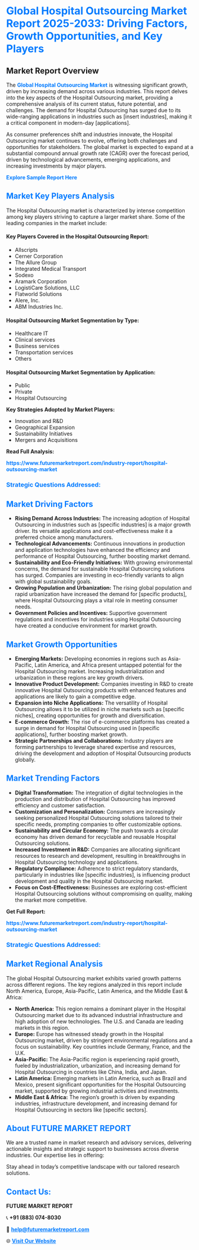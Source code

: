 <h1 style="color: #007BFF;">Global Hospital Outsourcing Market Report 2025-2033: Driving Factors, Growth Opportunities, and Key Players</h1>

<section id="overview">
<h2>Market Report Overview</h2>
<p>The <a href="https://www.futuremarketreport.com/industry-report/hospital-outsourcing-market" style="color: #007BFF; text-decoration: none;"><strong>Global Hospital Outsourcing Market</strong></a> is witnessing significant growth, driven by increasing demand across various industries. This report delves into the key aspects of the Hospital Outsourcing market, providing a comprehensive analysis of its current status, future potential, and challenges. The demand for Hospital Outsourcing has surged due to its wide-ranging applications in industries such as [insert industries], making it a critical component in modern-day [applications].</p>
<p>As consumer preferences shift and industries innovate, the Hospital Outsourcing market continues to evolve, offering both challenges and opportunities for stakeholders. The global market is expected to expand at a substantial compound annual growth rate (CAGR) over the forecast period, driven by technological advancements, emerging applications, and increasing investments by major players.</p>
</section>

<section id="overview">
<p><a href="https://www.futuremarketreport.com/request-sample/reportId=127058" style="color: #007BFF; text-decoration: none;"><strong>Explore Sample Report Here</strong></a></p>
</section>

<section id="key-players">
<h2 style="color: #007BFF;">Market Key Players Analysis</h2>
<p>The Hospital Outsourcing market is characterized by intense competition among key players striving to capture a larger market share. Some of the leading companies in the market include:</p>
<h4>Key Players Covered in the Hospital Outsourcing Report:</h4>
<ul><li>Allscripts</li><li>Cerner Corporation</li><li>The Allure Group</li><li>Integrated Medical Transport</li><li>Sodexo</li><li>Aramark Corporation</li><li>LogistiCare Solutions, LLC</li><li>Flatworld Solutions</li><li>Alere, Inc.</li><li>ABM Industries Inc.</li></ul>
<h4>Hospital Outsourcing Market Segmentation by Type:</h4>
<ul><li>Healthcare IT</li><li>Clinical services</li><li>Business services</li><li>Transportation services</li><li>Others</li></ul>

<h4>Hospital Outsourcing Market Segmentation by Application:</h4>
<ul><li>Public</li><li>Private</li><li>Hospital Outsourcing</li></ul>
<p><strong>Key Strategies Adopted by Market Players:</strong></p>
<ul>
<li>Innovation and R&D</li>
<li>Geographical Expansion</li>
<li>Sustainability Initiatives</li>
<li>Mergers and Acquisitions</li>
</ul>
</section>

<section>
<p><strong>Read Full Analysis: </strong></p><a href="https://www.futuremarketreport.com/industry-report/hospital-outsourcing-market" style="color: #007BFF; text-decoration: none;"><strong>https://www.futuremarketreport.com/industry-report/hospital-outsourcing-market</strong></a>
<h3 style="color: #007BFF;">Strategic Questions Addressed:</h3>
</section>

<section id="driving-factors">
<h2 style="color: #007BFF;">Market Driving Factors</h2>
<ul>
<li><strong>Rising Demand Across Industries:</strong> The increasing adoption of Hospital Outsourcing in industries such as [specific industries] is a major growth driver. Its versatile applications and cost-effectiveness make it a preferred choice among manufacturers.</li>
<li><strong>Technological Advancements:</strong> Continuous innovations in production and application technologies have enhanced the efficiency and performance of Hospital Outsourcing, further boosting market demand.</li>
<li><strong>Sustainability and Eco-Friendly Initiatives:</strong> With growing environmental concerns, the demand for sustainable Hospital Outsourcing solutions has surged. Companies are investing in eco-friendly variants to align with global sustainability goals.</li>
<li><strong>Growing Population and Urbanization:</strong> The rising global population and rapid urbanization have increased the demand for [specific products], where Hospital Outsourcing plays a vital role in meeting consumer needs.</li>
<li><strong>Government Policies and Incentives:</strong> Supportive government regulations and incentives for industries using Hospital Outsourcing have created a conducive environment for market growth.</li>
</ul>
</section>

<section id="growth-opportunities">
<h2 style="color: #007BFF;">Market Growth Opportunities</h2>
<ul>
<li><strong>Emerging Markets:</strong> Developing economies in regions such as Asia-Pacific, Latin America, and Africa present untapped potential for the Hospital Outsourcing market. Increasing industrialization and urbanization in these regions are key growth drivers.</li>
<li><strong>Innovative Product Development:</strong> Companies investing in R&D to create innovative Hospital Outsourcing products with enhanced features and applications are likely to gain a competitive edge.</li>
<li><strong>Expansion into Niche Applications:</strong> The versatility of Hospital Outsourcing allows it to be utilized in niche markets such as [specific niches], creating opportunities for growth and diversification.</li>
<li><strong>E-commerce Growth:</strong> The rise of e-commerce platforms has created a surge in demand for Hospital Outsourcing used in [specific applications], further boosting market growth.</li>
<li><strong>Strategic Partnerships and Collaborations:</strong> Industry players are forming partnerships to leverage shared expertise and resources, driving the development and adoption of Hospital Outsourcing products globally.</li>
</ul>
</section>

<section id="trending-factors">
<h2 style="color: #007BFF;">Market Trending Factors</h2>
<ul>
<li><strong>Digital Transformation:</strong> The integration of digital technologies in the production and distribution of Hospital Outsourcing has improved efficiency and customer satisfaction.</li>
<li><strong>Customization and Personalization:</strong> Consumers are increasingly seeking personalized Hospital Outsourcing solutions tailored to their specific needs, prompting companies to offer customizable options.</li>
<li><strong>Sustainability and Circular Economy:</strong> The push towards a circular economy has driven demand for recyclable and reusable Hospital Outsourcing solutions.</li>
<li><strong>Increased Investment in R&D:</strong> Companies are allocating significant resources to research and development, resulting in breakthroughs in Hospital Outsourcing technology and applications.</li>
<li><strong>Regulatory Compliance:</strong> Adherence to strict regulatory standards, particularly in industries like [specific industries], is influencing product development and quality in the Hospital Outsourcing market.</li>
<li><strong>Focus on Cost-Effectiveness:</strong> Businesses are exploring cost-efficient Hospital Outsourcing solutions without compromising on quality, making the market more competitive.</li>
</ul>
</section>

<section>
<p><strong>Get Full Report: </strong></p><a href="https://www.futuremarketreport.com/industry-report/hospital-outsourcing-market" style="color: #007BFF; text-decoration: none;"><strong>https://www.futuremarketreport.com/industry-report/hospital-outsourcing-market</strong></a>
<h3 style="color: #007BFF;">Strategic Questions Addressed:</h3>
</section>


<section id="regional-analysis">
<h2 style="color: #007BFF;">Market Regional Analysis</h2>
<p>The global Hospital Outsourcing market exhibits varied growth patterns across different regions. The key regions analyzed in this report include North America, Europe, Asia-Pacific, Latin America, and the Middle East & Africa:</p>
<ul>
<li><strong>North America:</strong> This region remains a dominant player in the Hospital Outsourcing market due to its advanced industrial infrastructure and high adoption of new technologies. The U.S. and Canada are leading markets in this region.</li>
<li><strong>Europe:</strong> Europe has witnessed steady growth in the Hospital Outsourcing market, driven by stringent environmental regulations and a focus on sustainability. Key countries include Germany, France, and the U.K.</li>
<li><strong>Asia-Pacific:</strong> The Asia-Pacific region is experiencing rapid growth, fueled by industrialization, urbanization, and increasing demand for Hospital Outsourcing in countries like China, India, and Japan.</li>
<li><strong>Latin America:</strong> Emerging markets in Latin America, such as Brazil and Mexico, present significant opportunities for the Hospital Outsourcing market, supported by growing industrial activities and investments.</li>
<li><strong>Middle East & Africa:</strong> The region’s growth is driven by expanding industries, infrastructure development, and increasing demand for Hospital Outsourcing in sectors like [specific sectors].</li>
</ul>
</section>

<footer>
<h2 style="color: #007BFF;">About FUTURE MARKET REPORT</h2>
<p>We are a trusted name in market research and advisory services, delivering actionable insights and strategic support to businesses across diverse industries. Our expertise lies in offering:</p>

<p>Stay ahead in today’s competitive landscape with our tailored research solutions.</p>

<h2 style="color: #007BFF;">Contact Us:</h2>
<p><strong>FUTURE MARKET REPORT</strong></p>
<p>📞 <strong>+91 (883) 074-8030</strong></p>
<p>📧 <strong><a href="mailto:help@futuremarketreport.com" style="color: #007BFF;">help@futuremarketreport.com</a></strong></p>
<p>🌐 <strong><a href="https://www.futuremarketreport.com/" style="color: #007BFF;">Visit Our Website</a></strong></p>
</footer>